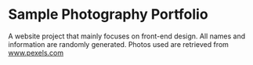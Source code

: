 # Sample Photography Portfolio

A website project that mainly focuses on front-end design.
All names and information are randomly generated. Photos used are retrieved from www.pexels.com
